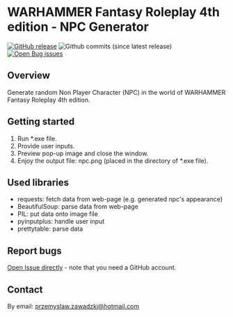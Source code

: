 # WARHAMMER Fantasy Roleplay 4th edition - NPC Generator #
[![GitHub release](https://img.shields.io/github/v/release/pza007/wfrp_4_npc_generator.svg?style=flat-square)](https://github.com/pza007/wfrp_4_npc_generator/releases/latest)
![Github commits (since latest release)](https://img.shields.io/github/commits-since/pza007/wfrp_4_npc_generator/latest.svg?style=flat-square)
[![Open Bug issues](https://img.shields.io/github/issues/pza007/wfrp_4_npc_generator/Type%3A%20bug.svg?style=flat-square&label=issues)](https://github.com/pza007/wfrp_4_npc_generator/issues?q=is%3Aissue+is%3Aopen)

## Overview ##
[Overview]: #overview
Generate random Non Player Character (NPC) in the world of WARHAMMER Fantasy Roleplay 4th edition.

## Getting started ##
[Overview]: #getting_started
1. Run *.exe file.
2. Provide user inputs.
3. Preview pop-up image and close the window.
4. Enjoy the output file: npc.png (placed in the directory of *.exe file).

## Used libraries ##
- requests: fetch data from web-page (e.g. generated npc's appearance)
- BeautifulSoup: parse data from web-page
- PIL: put data onto image file
- pyinputplus: handle user input
- prettytable: parse data


## Report bugs ##
[Open Issue directly][] - note that you need a GitHub account.

## Contact ##
By email: przemyslaw.zawadzki@hotmail.com



[Open Issue directly]: https://github.com/pza007/wfrp_4_npc_generator/issues
